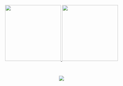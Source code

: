 <p align="center">
<a href="https://github.com/saheebread">
<img height="180em" src="https://github-readme-stats-eight-theta.vercel.app/api?username=saheebreadf&show_icons=true&theme=nightowl&include_all_commits=true&count_private=true"/>
<img height="180em" src="https://github-readme-stats-eight-theta.vercel.app/api/top-langs/?username=itsaakif&layout=compact&langs_count=8&theme=nightowl"/>
</a>
</p>
<br/>
<p align = "center">
 <img src="https://activity-graph.herokuapp.com/graph?username=itsaakif&theme=redical">
</p>
